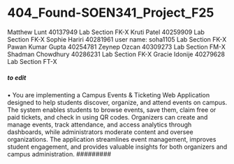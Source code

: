 # 404_Found-SOEN341_Project_F25

Matthew Lunt 40137949 Lab Section FK-X 
Kruti Patel 40259909 Lab Section FK-X
Sophie Hariri 40281961 user name: soha1105 Lab Section FK-X
Pawan Kumar Gupta 40254781
Zeynep Ozcan 40309273 Lab Section FM-X
Shadman Chowdhury 40286231 Lab Section FK-X
Gracie Idonije 40279628 Lab Section FT-X


##### to edit
•	You are implementing a Campus Events & Ticketing Web Application designed to help students discover, organize, and attend events on campus. The system enables students to browse events, save them, claim free or paid tickets, and check in using QR codes. Organizers can create and manage events, track attendance, and access analytics through dashboards, while administrators moderate content and oversee organizations. The application streamlines event management, improves student engagement, and provides valuable insights for both organizers and campus administration.
#########
